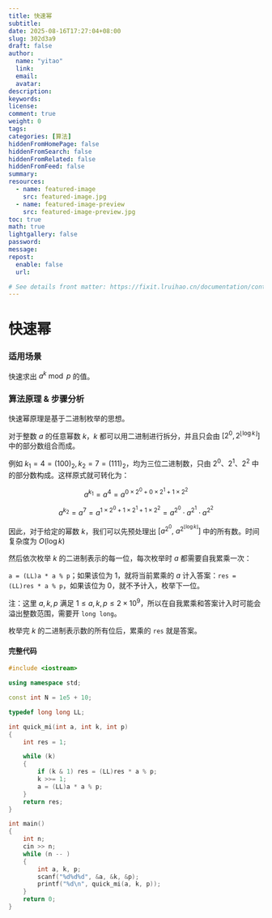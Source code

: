 ```yaml
---
title: 快速幂
subtitle:
date: 2025-08-16T17:27:04+08:00
slug: 302d3a9
draft: false
author:
  name: "yitao"
  link:
  email:
  avatar:
description:
keywords:
license:
comment: true
weight: 0
tags:
categories: [算法]
hiddenFromHomePage: false
hiddenFromSearch: false
hiddenFromRelated: false
hiddenFromFeed: false
summary:
resources:
  - name: featured-image
    src: featured-image.jpg
  - name: featured-image-preview
    src: featured-image-preview.jpg
toc: true
math: true
lightgallery: false
password:
message:
repost:
  enable: false
  url:

# See details front matter: https://fixit.lruihao.cn/documentation/content-management/introduction/#front-matter
---
```


<!--more-->

# 快速幂

### 适用场景

快速求出 $a^k \bmod p$ 的值。

### 算法原理 & 步骤分析

快速幂原理是基于二进制枚举的思想。

对于整数 $a$ 的任意幂数 $k$，$k$ 都可以用二进制进行拆分，并且只会由 $\left [2^0, 2^{\lfloor \log k \rfloor} \right]$ 中的部分数组合而成。

例如 $k_1 = 4 = (100)_2, k_2 = 7 = (111)_2$，均为三位二进制数，只由 $2^0、2^1、2^2$ 中的部分数构成。这样原式就可转化为：

$$a^{k_1} = a^{4} = a^{0\times 2^{0} + 0\times 2^{1} + 1\times 2^{2}}$$

$$a^{k_2} = a^{7} = a^{1\times 2^{0} + 1\times 2^{1} + 1\times 2^{2}} = a^{2^{0}}\cdot a^{2^{1}}\cdot a^{2^{2}}$$

因此，对于给定的幂数 $k$，我们可以先预处理出 $\left[ a^{2^{0}},\ a^{2^{\lfloor \log k \rfloor}} \right]$ 中的所有数。时间复杂度为 $O(\log k)$

然后依次枚举 $k$ 的二进制表示的每一位，每次枚举时 $a$ 都需要自我累乘一次：

`a = (LL)a * a % p`；如果该位为 $1$，就将当前累乘的 $a$ 计入答案：`res = (LL)res * a % p`，如果该位为 $0$，就不予计入，枚举下一位。

注：这里 $a, k, p$ 满足 $1\leq a, k, p\leq 2\times 10^9$，所以在自我累乘和答案计入时可能会溢出整数范围，需要开 `long long`。

枚举完 $k$ 的二进制表示数的所有位后，累乘的 `res` 就是答案。


#### 完整代码

```cpp
#include <iostream>

using namespace std;

const int N = 1e5 + 10;

typedef long long LL;

int quick_mi(int a, int k, int p)
{
    int res = 1;

    while (k)
    {
        if (k & 1) res = (LL)res * a % p;
        k >>= 1;
        a = (LL)a * a % p;
    }
    return res;
}

int main()
{
    int n;
    cin >> n;
    while (n -- )
    {
        int a, k, p;
        scanf("%d%d%d", &a, &k, &p);
        printf("%d\n", quick_mi(a, k, p));
    }
    return 0;
}
```
